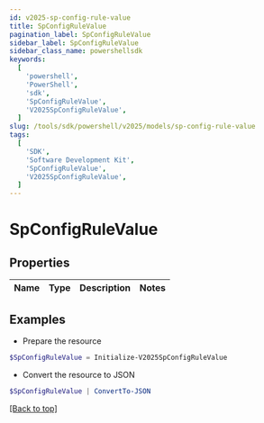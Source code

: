 ```yaml
---
id: v2025-sp-config-rule-value
title: SpConfigRuleValue
pagination_label: SpConfigRuleValue
sidebar_label: SpConfigRuleValue
sidebar_class_name: powershellsdk
keywords:
  [
    'powershell',
    'PowerShell',
    'sdk',
    'SpConfigRuleValue',
    'V2025SpConfigRuleValue',
  ]
slug: /tools/sdk/powershell/v2025/models/sp-config-rule-value
tags:
  [
    'SDK',
    'Software Development Kit',
    'SpConfigRuleValue',
    'V2025SpConfigRuleValue',
  ]
---
```


# SpConfigRuleValue

## Properties

| Name | Type | Description | Notes |
| ---- | ---- | ----------- | ----- |

## Examples

- Prepare the resource

```powershell
$SpConfigRuleValue = Initialize-V2025SpConfigRuleValue
```

- Convert the resource to JSON

```powershell
$SpConfigRuleValue | ConvertTo-JSON
```

[[Back to top]](#)
